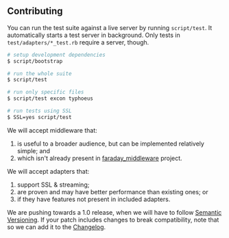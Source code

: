 ## Contributing

You can run the test suite against a live server by running `script/test`. It
automatically starts a test server in background. Only tests in
`test/adapters/*_test.rb` require a server, though.

``` sh
# setup development dependencies
$ script/bootstrap

# run the whole suite
$ script/test

# run only specific files
$ script/test excon typhoeus

# run tests using SSL
$ SSL=yes script/test
```

We will accept middleware that:

1. is useful to a broader audience, but can be implemented relatively
   simple; and
2. which isn't already present in [faraday_middleware][] project.

We will accept adapters that:

1. support SSL & streaming;
1. are proven and may have better performance than existing ones; or
2. if they have features not present in included adapters.

We are pushing towards a 1.0 release, when we will have to follow [Semantic
Versioning][semver].  If your patch includes changes to break compatibility,
note that so we can add it to the [Changelog][].

[semver]:    http://semver.org/
[changelog]: https://github.com/lostisland/faraday/releases
[faraday_middleware]: https://github.com/lostisland/faraday_middleware/wiki
